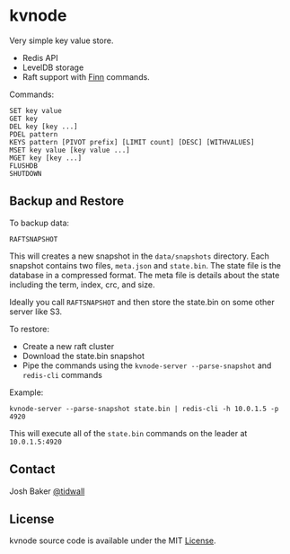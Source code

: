 # kvnode

Very simple key value store.

- Redis API
- LevelDB storage
- Raft support with [Finn](https://github.com/tidwall/finn) commands.

Commands:

```
SET key value
GET key
DEL key [key ...]
PDEL pattern
KEYS pattern [PIVOT prefix] [LIMIT count] [DESC] [WITHVALUES]
MSET key value [key value ...]
MGET key [key ...]
FLUSHDB
SHUTDOWN
```

## Backup and Restore

To backup data:
```
RAFTSNAPSHOT
```
This will creates a new snapshot in the `data/snapshots` directory.
Each snapshot contains two files, `meta.json` and `state.bin`.
The state file is the database in a compressed format. 
The meta file is details about the state including the term, index, crc, and size.

Ideally you call `RAFTSNAPSHOT` and then store the state.bin on some other server like S3.

To restore:
- Create a new raft cluster
- Download the state.bin snapshot
- Pipe the commands using the `kvnode-server --parse-snapshot` and `redis-cli` commands

Example:
```
kvnode-server --parse-snapshot state.bin | redis-cli -h 10.0.1.5 -p 4920
```

This will execute all of the `state.bin` commands on the leader at `10.0.1.5:4920`


## Contact
Josh Baker [@tidwall](http://twitter.com/tidwall)

## License
kvnode source code is available under the MIT [License](/LICENSE).

